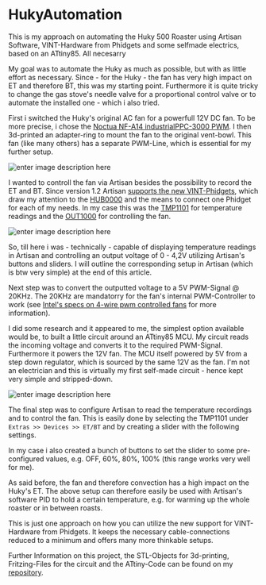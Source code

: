 # HukyAutomation


This is my approach on automating the Huky 500 Roaster using Artisan Software, VINT-Hardware from Phidgets and some selfmade electrics, based on an ATtiny85.
All necesarry

My goal was to automate the Huky as much as possible, but with as little effort as necessary.
Since - for the Huky - the fan has very high impact on ET and therefore BT, this was my starting point.
Furthermore it is quite tricky to change the gas stove's needle valve for a proportional control valve or to automate the installed one - which i also tried.

First i switched the Huky's original AC fan for a powerfull 12V DC fan. To be more precise, i chose the [Noctua NF-A14 industrialPPC-3000 PWM](https://noctua.at/en/nf-a14-industrialppc-3000-pwm).
I then 3d-printed an adapter-ring to mount the fan to the original vent-bowl.
This fan (like many others) has a separate PWM-Line, which is essential for my further setup.

![enter image description here](http://up.picr.de/32625522el.jpg)

I wanted to controll the fan via Artisan besides the possibility to record the ET and BT. Since version 1.2 Artisan [supports the new VINT-Phidgets](https://artisan-roasterscope.blogspot.de/2017/12/more-phidgets.html), which draw my attention to the [HUB0000](https://www.phidgets.com/?tier=3&catid=2&pcid=1&prodid=643) and the means to connect one Phidget for each of my needs. In my case this was the [TMP1101](https://www.phidgets.com/?tier=3&catid=14&pcid=12&prodid=726) for temperature readings and the [OUT1000](https://www.phidgets.com/?tier=3&catid=2&pcid=1&prodid=711) for controlling the fan.

![enter image description here](http://up.picr.de/32625524su.jpg)

So, till here i was - technically - capable of displaying temperature readings in Artisan and controlling an output voltage of 0 - 4,2V utilizing Artisan's buttons and sliders.
I will outline the corresponding setup in Artisan (which is btw very simple) at the end of this article.

Next step was to convert the outputted voltage to a 5V PWM-Signal @ 20KHz.
The 20KHz are mandatorry for the fan's internal PWM-Controller to work (see [Intel's specs on 4-wire pwm controlled fans](http://www.formfactors.org/developer%5Cspecs%5Crev1_2_public.pdf)  for more information).

I did some research and it appeared to me, the simplest option available would be, to built a little circuit around an ATtiny85 MCU. 
My circuit reads the incoming voltage and converts it to the required PWM-Signal.
Furthermore it powers the 12V fan. The MCU itself powered by 5V from a step down regulator, which is sourced by the same 12V as the fan.
I'm not an electrician and this is virtually my first self-made circuit - hence kept very simple and stripped-down.

![enter image description here](http://up.picr.de/32625525lw.jpg)

The final step was to configure Artisan to read the temperature recordings and to control the fan.
This is easily done by selecting the TMP1101 under `Extras >> Devices >> ET/BT` and by creating a slider with the following settings. 

In my case i also created a bunch of buttons to set the slider to some pre-configured values, e.g. OFF, 60%, 80%, 100% (this range works very well for me).

As said before, the fan and therefore convection has a high impact on the Huky's ET. The above setup can therefore easily be used with Artisan's software PID to hold a certain temperature, e.g. for warming up the whole roaster or in between roasts.

This is just one approach on how you can utilize the new support for VINT-Hardware from Phidgets. It keeps the necessary cable-connections reduced to a minimum and offers many more thinkable setups.

Further Information on this project, the STL-Objects for 3d-printing, Fritzing-Files for the circuit and the ATtiny-Code can be found on my [repository](https://github.com/phischmi/HukyAutomation).
<!--stackedit_data:
eyJoaXN0b3J5IjpbLTE5NTEzNzczMV19
-->